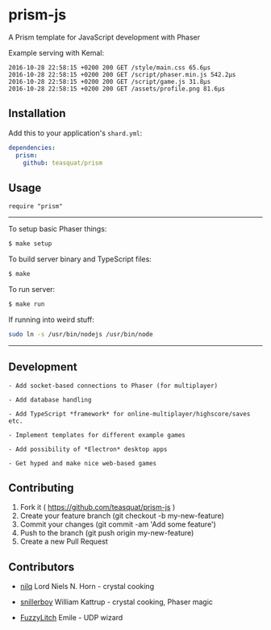 # prism-js
A Prism template for JavaScript development with Phaser

Example serving with Kemal:

```
2016-10-28 22:58:15 +0200 200 GET /style/main.css 65.6µs
2016-10-28 22:58:15 +0200 200 GET /script/phaser.min.js 542.2µs
2016-10-28 22:58:15 +0200 200 GET /script/game.js 31.8µs
2016-10-28 22:58:15 +0200 200 GET /assets/profile.png 81.6µs
```

## Installation


Add this to your application's `shard.yml`:

```yaml
dependencies:
  prism:
    github: teasquat/prism
```


## Usage


```crystal
require "prism"
```

---

To setup basic Phaser things:

```bash
$ make setup
```

To build server binary and TypeScript files:

```bash
$ make
```

To run server:

```bash
$ make run
```

If running into weird stuff:

```bash
sudo ln -s /usr/bin/nodejs /usr/bin/node
```

---

## Development

```
- Add socket-based connections to Phaser (for multiplayer)

- Add database handling

- Add TypeScript *framework* for online-multiplayer/highscore/saves etc.

- Implement templates for different example games

- Add possibility of *Electron* desktop apps

- Get hyped and make nice web-based games
```

## Contributing

1. Fork it ( https://github.com/teasquat/prism-js )
2. Create your feature branch (git checkout -b my-new-feature)
3. Commit your changes (git commit -am 'Add some feature')
4. Push to the branch (git push origin my-new-feature)
5. Create a new Pull Request

## Contributors

- [nilq](https://github.com/nilq) Lord Niels N. Horn - crystal cooking

- [snillerboy](https://github.com/snillerboy999) William Kattrup - crystal cooking, Phaser magic

- [FuzzyLitch](https://github.com/FuzzyLitch) Emile <insert french here> - UDP wizard
